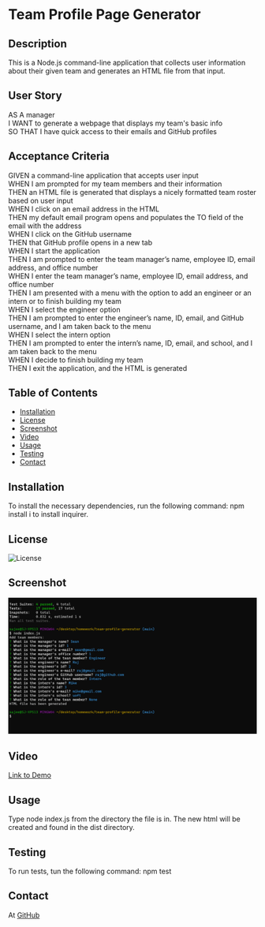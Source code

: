 # Team Profile Page Generator

## Description 

This is a Node.js command-line application that collects user information about their given team and generates an HTML file from that input. 

## User Story

AS A manager  
I WANT to generate a webpage that displays my team's basic info  
SO THAT I have quick access to their emails and GitHub profiles  

## Acceptance Criteria

GIVEN a command-line application that accepts user input  
WHEN I am prompted for my team members and their information  
THEN an HTML file is generated that displays a nicely formatted team roster based on user input  
WHEN I click on an email address in the HTML  
THEN my default email program opens and populates the TO field of the email with the address  
WHEN I click on the GitHub username  
THEN that GitHub profile opens in a new tab  
WHEN I start the application  
THEN I am prompted to enter the team manager’s name, employee ID, email address, and office number  
WHEN I enter the team manager’s name, employee ID, email address, and office number  
THEN I am presented with a menu with the option to add an engineer or an intern or to finish building my team  
WHEN I select the engineer option  
THEN I am prompted to enter the engineer’s name, ID, email, and GitHub username, and I am taken back to the menu  
WHEN I select the intern option  
THEN I am prompted to enter the intern’s name, ID, email, and school, and I am taken back to the menu  
WHEN I decide to finish building my team  
THEN I exit the application, and the HTML is generated  

## Table of Contents

  * [Installation](##-installation)
  * [License](##-license)
  * [Screenshot](##-screenshot)
  * [Video](##-video)
  * [Usage](##-usage)
  * [Testing](##-testing)
  * [Contact](##-contact)

## Installation
To install the necessary dependencies, run the following command: npm install i to install inquirer. 

## License 
![License](https://img.shields.io/badge/License-MIT-9cf.svg)

## Screenshot 
![Screenshot](./img/teamprofileSS.png)

## Video
[Link to Demo](https://watch.screencastify.com/v/3Id8MWpoKSoy9KWZeT1i)

## Usage 
Type node index.js from the directory the file is in. The new html will be created and found in the dist directory. 

## Testing 
To run tests, tun the following command: npm test

## Contact 
At [GitHub](https://github.com/sajees89)

